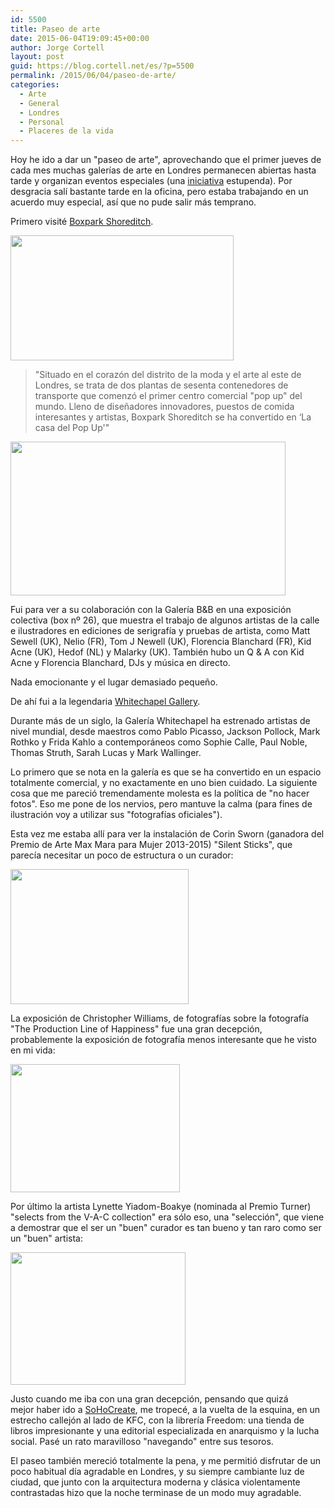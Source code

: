 ```yaml
---
id: 5500
title: Paseo de arte
date: 2015-06-04T19:09:45+00:00
author: Jorge Cortell
layout: post
guid: https://blog.cortell.net/es/?p=5500
permalink: /2015/06/04/paseo-de-arte/
categories:
  - Arte
  - General
  - Londres
  - Personal
  - Placeres de la vida
---
```

Hoy he ido a dar un "paseo de arte", aprovechando que el primer jueves de cada mes muchas galerías de arte en Londres permanecen abiertas hasta tarde y organizan eventos especiales (una <a href="https://www.whitechapelgallery.org/first-thursdays/" target="_blank">iniciativa</a> estupenda). Por desgracia salí bastante tarde en la oficina, pero estaba trabajando en un acuerdo muy especial, así que no pude salir más temprano.

Primero visité <a href="https://www.boxpark.co.uk/" target="_blank">Boxpark Shoreditch</a>.

<img class="aligncenter" src="https://www.whitechapelgallery.org/wp-content/uploads/2015/01/boxparl.jpg" alt="" width="357" height="200" />

> "Situado en el corazón del distrito de la moda y el arte al este de Londres, se trata de dos plantas de sesenta contenedores de transporte que comenzó el primer centro comercial "pop up" del mundo. Lleno de diseñadores innovadores, puestos de comida interesantes y artistas, Boxpark Shoreditch se ha convertido en ‘La casa del Pop Up'"

<img class="aligncenter" src="https://www.whitechapelgallery.org/wp-content/uploads/2015/05/Boxpark-FT-Listing-June-2015-1170x655.jpg" alt="" width="440" height="246" />

Fui para ver a su colaboración con la Galería B&B en una exposición colectiva (box nº 26), que muestra el trabajo de algunos artistas de la calle e ilustradores en ediciones de serigrafía y pruebas de artista, como Matt Sewell (UK), Nelio (FR), Tom J Newell (UK), Florencia Blanchard (FR), Kid Acne (UK), Hedof (NL) y Malarky (UK). También hubo un Q & A con Kid Acne y Florencia Blanchard, DJs y música en directo.

Nada emocionante y el lugar demasiado pequeño.

De ahí fui a la legendaria <a href="https://www.whitechapelgallery.org/" target="_blank">Whitechapel Gallery</a>.

Durante más de un siglo, la Galería Whitechapel ha estrenado artistas de nivel mundial, desde maestros como Pablo Picasso, Jackson Pollock, Mark Rothko y Frida Kahlo a contemporáneos como Sophie Calle, Paul Noble, Thomas Struth, Sarah Lucas y Mark Wallinger.

Lo primero que se nota en la galería es que se ha convertido en un espacio totalmente comercial, y no exactamente en uno bien cuidado. La siguiente cosa que me pareció tremendamente molesta es la política de "no hacer fotos". Eso me pone de los nervios, pero mantuve la calma (para fines de ilustración voy a utilizar sus "fotografías oficiales").

Esta vez me estaba allí para ver la instalación de Corin Sworn (ganadora del Premio de Arte Max Mara para Mujer 2013-2015) "Silent Sticks", que parecía necesitar un poco de estructura o un curador:

<img class="aligncenter" src="https://www.whitechapelgallery.org/wp-content/uploads/2014/07/Max-Mara-Corwin-Sworn-cropped-370x280.jpg" alt="" width="285" height="216" />

La exposición de Christopher Williams, de fotografías sobre la fotografía "The Production Line of Happiness" fue una gran decepción, probablemente la exposición de fotografía menos interesante que he visto en mi vida:

<img class="aligncenter" src="https://www.whitechapelgallery.org/wp-content/uploads/2014/07/2005-Meiko-laughing_Bernd_small-370x280.jpg" alt="" width="271" height="205" />

Por último la artista Lynette Yiadom-Boakye (nominada al Premio Turner) "selects from the V-A-C collection" era sólo eso, una "selección", que viene a demostrar que el ser un "buen" curador es tan bueno y tan raro como ser un "buen" artista:

<img class="aligncenter" src="https://www.whitechapelgallery.org/wp-content/uploads/2015/03/FT-Listing_WhitechapelApril-2015-370x280.jpg" alt="" width="280" height="212" />

Justo cuando me iba con una gran decepción, pensando que quizá mejor haber ido a <a href="https://sohocreate.co.uk/" target="_blank">SoHoCreate</a>, me tropecé, a la vuelta de la esquina, en un estrecho callejón al lado de KFC, con la librería Freedom: una tienda de libros impresionante y una editorial especializada en anarquismo y la lucha social. Pasé un rato maravilloso "navegando" entre sus tesoros.

El paseo también mereció totalmente la pena, y me permitió disfrutar de un poco habitual día agradable en Londres, y su siempre cambiante luz de ciudad, que junto con la arquitectura moderna y clásica violentamente contrastadas hizo que la noche terminase de un modo muy agradable.